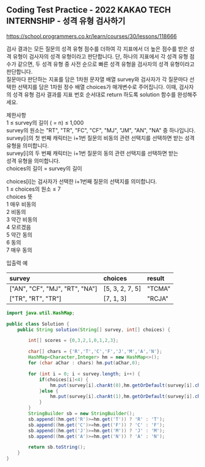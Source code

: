 ## Coding Test Practice - 2022 KAKAO TECH INTERNSHIP - 성격 유형 검사하기

https://school.programmers.co.kr/learn/courses/30/lessons/118666

검사 결과는 모든 질문의 성격 유형 점수를 더하여 각 지표에서 더 높은 점수를 받은 성격 유형이 검사자의 성격 유형이라고 판단합니다. 단, 하나의 지표에서 각 성격 유형 점수가 같으면, 두 성격 유형 중 사전 순으로 빠른 성격 유형을 검사자의 성격 유형이라고 판단합니다.
<br>
질문마다 판단하는 지표를 담은 1차원 문자열 배열 survey와 검사자가 각 질문마다 선택한 선택지를 담은 1차원 정수 배열 choices가 매개변수로 주어집니다. 이때, 검사자의 성격 유형 검사 결과를 지표 번호 순서대로 return 하도록 solution 함수를 완성해주세요.
<br>

제한사항<br>
1 ≤ survey의 길이 ( = n) ≤ 1,000 <br>
survey의 원소는 "RT", "TR", "FC", "CF", "MJ", "JM", "AN", "NA" 중 하나입니다. <br>
survey[i]의 첫 번째 캐릭터는 i+1번 질문의 비동의 관련 선택지를 선택하면 받는 성격 유형을 의미합니다. <br>
survey[i]의 두 번째 캐릭터는 i+1번 질문의 동의 관련 선택지를 선택하면 받는  <br>성격 유형을 의미합니다. <br>
choices의 길이 = survey의 길이 <br>

choices[i]는 검사자가 선택한 i+1번째 질문의 선택지를 의미합니다. <br>
1 ≤ choices의 원소 ≤ 7 <br>
choices	뜻 <br>
1	매우 비동의 <br>
2	비동의 <br>
3	약간 비동의 <br>
4	모르겠음 <br>
5	약간 동의 <br>
6	동의 <br>
7	매우 동의 <br>

입출력 예 <br>

survey|	choices|result|
|:---|:---|:---|
|["AN", "CF", "MJ", "RT", "NA"]	|[5, 3, 2, 7, 5]	|"TCMA"|
|["TR", "RT", "TR"]|	[7, 1, 3]	|"RCJA"|



```java
import java.util.HashMap;

public class Solution {
    public String solution(String[] survey, int[] choices) {

        int[] scores = {0,3,2,1,0,1,2,3};

        char[] chars = {'R','T','C','F','J','M','A','N'};
        HashMap<Character,Integer> hm = new HashMap<>();
        for (char aChar : chars) hm.put(aChar,0);

        for (int i = 0; i < survey.length; i++) {
            if(choices[i]<4) {
                hm.put(survey[i].charAt(0),hm.getOrDefault(survey[i].charAt(0),0)+scores[choices[i]]);
            }else {
                hm.put(survey[i].charAt(1),hm.getOrDefault(survey[i].charAt(1),0)+scores[choices[i]]);
            }
        }
        StringBuilder sb = new StringBuilder();
        sb.append((hm.get('R')>=hm.get('T')) ? 'R' : 'T');
        sb.append((hm.get('C')>=hm.get('F')) ? 'C' : 'F');
        sb.append((hm.get('J')>=hm.get('M')) ? 'J' : 'M');
        sb.append((hm.get('A')>=hm.get('N')) ? 'A' : 'N');

        return sb.toString();
    }
}

```
